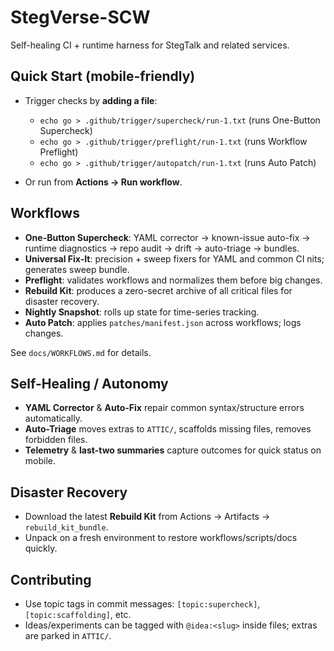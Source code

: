 # StegVerse-SCW

Self-healing CI + runtime harness for StegTalk and related services.

## Quick Start (mobile-friendly)

- Trigger checks by **adding a file**:
  - `echo go > .github/trigger/supercheck/run-1.txt` (runs One-Button Supercheck)
  - `echo go > .github/trigger/preflight/run-1.txt` (runs Workflow Preflight)
  - `echo go > .github/trigger/autopatch/run-1.txt` (runs Auto Patch)

- Or run from **Actions → Run workflow**.

## Workflows

- **One-Button Supercheck**: YAML corrector → known-issue auto-fix → runtime diagnostics → repo audit → drift → auto-triage → bundles.
- **Universal Fix-It**: precision + sweep fixers for YAML and common CI nits; generates sweep bundle.
- **Preflight**: validates workflows and normalizes them before big changes.
- **Rebuild Kit**: produces a zero-secret archive of all critical files for disaster recovery.
- **Nightly Snapshot**: rolls up state for time-series tracking.
- **Auto Patch**: applies `patches/manifest.json` across workflows; logs changes.

See `docs/WORKFLOWS.md` for details.

## Self-Healing / Autonomy

- **YAML Corrector** & **Auto-Fix** repair common syntax/structure errors automatically.
- **Auto-Triage** moves extras to `ATTIC/`, scaffolds missing files, removes forbidden files.
- **Telemetry** & **last-two summaries** capture outcomes for quick status on mobile.

## Disaster Recovery

- Download the latest **Rebuild Kit** from Actions → Artifacts → `rebuild_kit_bundle`.
- Unpack on a fresh environment to restore workflows/scripts/docs quickly.

## Contributing

- Use topic tags in commit messages: `[topic:supercheck]`, `[topic:scaffolding]`, etc.
- Ideas/experiments can be tagged with `@idea:<slug>` inside files; extras are parked in `ATTIC/`.
